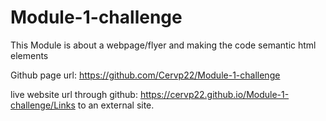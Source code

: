 # Module-1-challenge

This Module is about a webpage/flyer and making the code semantic html elements

Github page url: https://github.com/Cervp22/Module-1-challenge

live website url through github: https://cervp22.github.io/Module-1-challenge/Links to an external site.

